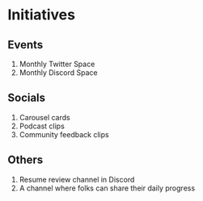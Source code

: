 # Initiatives

## Events
1. Monthly Twitter Space
2. Monthly Discord Space

## Socials
1. Carousel cards
2. Podcast clips
3. Community feedback clips

## Others
1. Resume review channel in Discord
2. A channel where folks can share their daily progress
